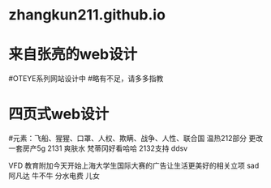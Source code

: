# zhangkun211.github.io
# 来自张亮的web设计
#OTEYE系列网站设计中
#略有不足，请多多指教
# 四页式web设计

#元素：飞船、猩猩、口罩、人权、欺瞒、战争、人性、联合国
温热212部分
更改一套房产5g
2131
爽肤水
梵蒂冈好看哈哈
2132支持
ddsv 

VFD 教育附加今天开始上海大学生国际大赛的广告让生活更美好的相关立项
sad
阿凡达
牛不牛
分水电费
儿女
